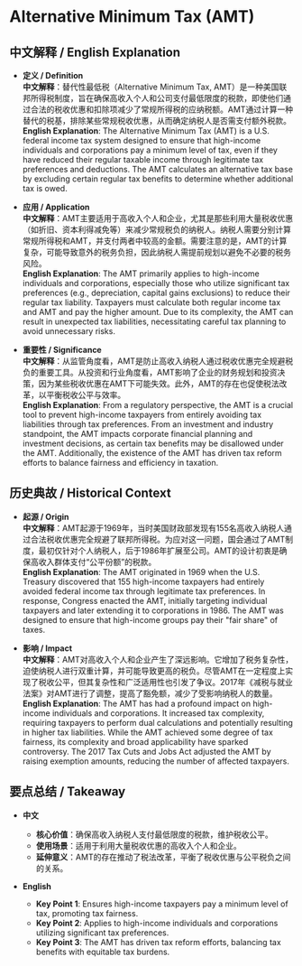# Alternative Minimum Tax (AMT)

## 中文解释 / English Explanation

* **定义 / Definition**  
  **中文解释**：替代性最低税（Alternative Minimum Tax, AMT）是一种美国联邦所得税制度，旨在确保高收入个人和公司支付最低限度的税款，即使他们通过合法的税收优惠和扣除项减少了常规所得税的应纳税额。AMT通过计算一种替代的税基，排除某些常规税收优惠，从而确定纳税人是否需支付额外税款。  
  **English Explanation**: The Alternative Minimum Tax (AMT) is a U.S. federal income tax system designed to ensure that high-income individuals and corporations pay a minimum level of tax, even if they have reduced their regular taxable income through legitimate tax preferences and deductions. The AMT calculates an alternative tax base by excluding certain regular tax benefits to determine whether additional tax is owed.

* **应用 / Application**  
  **中文解释**：AMT主要适用于高收入个人和企业，尤其是那些利用大量税收优惠（如折旧、资本利得减免等）来减少常规税负的纳税人。纳税人需要分别计算常规所得税和AMT，并支付两者中较高的金额。需要注意的是，AMT的计算复杂，可能导致意外的税务负担，因此纳税人需提前规划以避免不必要的税务风险。  
  **English Explanation**: The AMT primarily applies to high-income individuals and corporations, especially those who utilize significant tax preferences (e.g., depreciation, capital gains exclusions) to reduce their regular tax liability. Taxpayers must calculate both regular income tax and AMT and pay the higher amount. Due to its complexity, the AMT can result in unexpected tax liabilities, necessitating careful tax planning to avoid unnecessary risks.

* **重要性 / Significance**  
  **中文解释**：从监管角度看，AMT是防止高收入纳税人通过税收优惠完全规避税负的重要工具。从投资和行业角度看，AMT影响了企业的财务规划和投资决策，因为某些税收优惠在AMT下可能失效。此外，AMT的存在也促使税法改革，以平衡税收公平与效率。  
  **English Explanation**: From a regulatory perspective, the AMT is a crucial tool to prevent high-income taxpayers from entirely avoiding tax liabilities through tax preferences. From an investment and industry standpoint, the AMT impacts corporate financial planning and investment decisions, as certain tax benefits may be disallowed under the AMT. Additionally, the existence of the AMT has driven tax reform efforts to balance fairness and efficiency in taxation.

## 历史典故 / Historical Context

* **起源 / Origin**  
  **中文解释**：AMT起源于1969年，当时美国财政部发现有155名高收入纳税人通过合法税收优惠完全规避了联邦所得税。为应对这一问题，国会通过了AMT制度，最初仅针对个人纳税人，后于1986年扩展至公司。AMT的设计初衷是确保高收入群体支付“公平份额”的税款。  
  **English Explanation**: The AMT originated in 1969 when the U.S. Treasury discovered that 155 high-income taxpayers had entirely avoided federal income tax through legitimate tax preferences. In response, Congress enacted the AMT, initially targeting individual taxpayers and later extending it to corporations in 1986. The AMT was designed to ensure that high-income groups pay their "fair share" of taxes.

* **影响 / Impact**  
  **中文解释**：AMT对高收入个人和企业产生了深远影响。它增加了税务复杂性，迫使纳税人进行双重计算，并可能导致更高的税负。尽管AMT在一定程度上实现了税收公平，但其复杂性和广泛适用性也引发了争议。2017年《减税与就业法案》对AMT进行了调整，提高了豁免额，减少了受影响纳税人的数量。  
  **English Explanation**: The AMT has had a profound impact on high-income individuals and corporations. It increased tax complexity, requiring taxpayers to perform dual calculations and potentially resulting in higher tax liabilities. While the AMT achieved some degree of tax fairness, its complexity and broad applicability have sparked controversy. The 2017 Tax Cuts and Jobs Act adjusted the AMT by raising exemption amounts, reducing the number of affected taxpayers.

## 要点总结 / Takeaway

* **中文**  
  - **核心价值**：确保高收入纳税人支付最低限度的税款，维护税收公平。  
  - **使用场景**：适用于利用大量税收优惠的高收入个人和企业。  
  - **延伸意义**：AMT的存在推动了税法改革，平衡了税收优惠与公平税负之间的关系。

* **English**  
  - **Key Point 1**: Ensures high-income taxpayers pay a minimum level of tax, promoting tax fairness.  
  - **Key Point 2**: Applies to high-income individuals and corporations utilizing significant tax preferences.  
  - **Key Point 3**: The AMT has driven tax reform efforts, balancing tax benefits with equitable tax burdens.